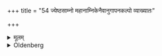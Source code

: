 +++
title = "54 ज्येष्ठसाम्नो महानाम्निकेनैवानुगापनकल्पो व्याख्यातः"

+++

<details><summary>मूलम्</summary>

ज्येष्ठसाम्नो महानाम्निकेनैवानुगापनकल्पो व्याख्यातः ५४
</details>

<details><summary>Oldenberg</summary>

54. The way to sing the Jyeṣṭhasāmans has been explained by (the statements given with regard to) the Mahānāmnī-(vrata).
</details>
